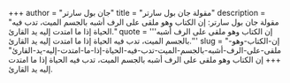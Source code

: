+++
author = "جان بول سارتر"
title = "مقولة جان بول سارتر"
description = "مقولة جان بول سارتر: إن الكتاب وهو ملقى على الرف أشبه بالجسم الميت، تدب فيه الحياة إذا ما امتدت إليه يد القارئ."
quote = '''إن الكتاب وهو ملقى على الرف أشبه بالجسم الميت، تدب فيه الحياة إذا ما امتدت إليه يد القارئ.''' 
slug = "إن-الكتاب-وهو-ملقى-على-الرف-أشبه-بالجسم-الميت-تدب-فيه-الحياة-إذا-ما-امتدت-إليه-يد-القارئ"
+++
إن الكتاب وهو ملقى على الرف أشبه بالجسم الميت، تدب فيه الحياة إذا ما امتدت إليه يد القارئ.
